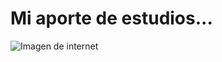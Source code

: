 # Mi aporte de estudios...  
![Imagen de internet](https://encrypted-tbn0.gstatic.com/images?q=tbn%3AANd9GcSwM4lY6pJFvUPjjc1P5q12A3VJujMhqB-HcDR6dWwHfsVr1dR7&usqp=CAU)  
